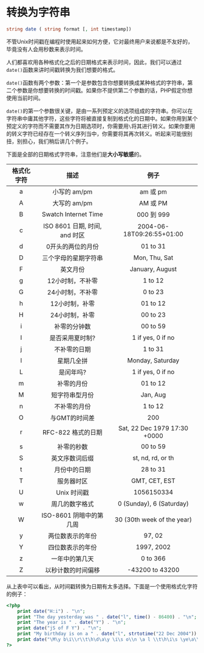 # 转换为字符串

```php
string date ( string format [, int timestamp])
```

不管Unix时间戳在编程时使用起来如何方便，它对最终用户来说都是不友好的，毕竟没有人会用秒数来表示时间。

人们都喜欢用各种格式化之后的日期格式来表示时间，因此，我们可以通过`date()`函数来讲时间戳转换为我们想要的格式。

`date()`函数有两个参数：第一个是参数包含你想要转换成某种格式的字符串，第二个参数是你想要转换的时间戳。如果你不提供第二个参数的话，PHP假定你想使用当前时间。

`date()`的第一个参数很关键，是由一系列预定义的选项组成的字符串。你可以在字符串中庸其他字符，这些字符将被直接复制到格式化的日期中。如果你用到某个预定义的字符而不需要其作为日期选项时，你需要用`\`将其进行转义。如果你要用的转义字符已经存在一个转义序列当中，你需要将其再次转义。听起来可能很别扭，别担心，我们稍后讲几个例子。

下面是全部的日期格式字符串，注意他们是**大小写敏感**的。

|格式化字符|描述|例子|
|:-:|:-:|:-:|
|a |小写的 am/pm |am 或 pm |
|A |大写的 am/pm |AM 或 PM |
|B |Swatch Internet Time |000 到 999 |
|c |ISO 8601 日期, 时间, and 时区 |2004-06-18T09:26:55+01:00 |
|d |0开头的两位的月份 |01 to 31 |
|D |三个字母的星期字符串 |Mon, Thu, Sat |
|F |英文月份 |January, August |
|g |12小时制，不补零 |1 to 12 |
|G |24小时制，不补零 |0 to 23 |
|h |12小时制，补零 |01 to 12 |
|H |24小时制，补零 |00 to 23 |
|i |补零的分钟数 |00 to 59 |
|I |是否采用夏时制? |1 if yes, 0 if no |
|j |不补零的日期 |1 to 31 |
|l |星期几全拼 |Monday, Saturday |
|L |是闰年吗? |1 if yes, 0 if no |
|m |补零的月份 |01 to 12 |
|M |短字符串型月份 |Jan, Aug |
|n |不补零的月份 |1 to 12 |
|O |与GMT的时间差 |200 |
|r |RFC-822 格式的日期 |Sat, 22 Dec 1979 17:30 +0000 |
|s |补零的秒数 |00 to 59 |
|S |英文序数词后缀 |st, nd, rd, or th |
|t |月份中的日期 |28 to 31 |
|T |服务器时区 |GMT, CET, EST |
|U |Unix 时间戳 |1056150334 |
|w |周几的数字格式 |0 (Sunday), 6 (Saturday) |
|W |ISO-8601 阴暗中的第几周 |30 (30th week of the year) |
|y |两位数表示的年份 |97, 02 |
|Y |四位数表示的年份 |1997, 2002 |
|z |一年中的第几天 |0 to 366 |
|Z |以秒计数的时间偏移 |-43200 to 43200|

从上表中可以看出，从时间戳转换为日期有太多选择。下面是一个使用格式化字符的例子：

```php
<?php
    print date("H:i") . "\n";
    print "The day yesterday was " . date("l", time() - 86400) . "\n";
    print "The year is " . date("Y") . "\n";
    print date("jS of F Y") . "\n";
    print "My birthday is on a " . date("l", strtotime("22 Dec 2004")) . " this year.\n";
    print date("\M\y b\i\\r\\t\h\d\a\y \i\s o\\n \a l \\t\h\i\s \ye\a\\r. ", strtotime("22 Dec 2004")) . "\n";
?>
```
